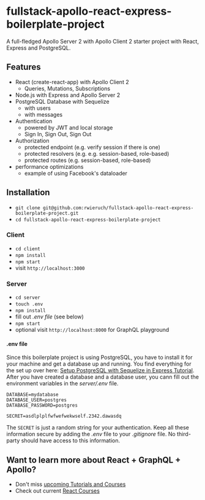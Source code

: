 # fullstack-apollo-react-express-boilerplate-project

A full-fledged Apollo Server 2 with Apollo Client 2 starter project with React, Express and PostgreSQL.

## Features

* React (create-react-app) with Apollo Client 2
  * Queries, Mutations, Subscriptions
* Node.js with Express and Apollo Server 2
* PostgreSQL Database with Sequelize
  * with users
  * with messages
* Authentication
  * powered by JWT and local storage
  * Sign In, Sign Out, Sign Out
* Authorization
  * protected endpoint (e.g. verify session if there is one)
  * protected resolvers (e.g. e.g. session-based, role-based)
  * protected routes (e.g. session-based, role-based)
* performance optimizations
  * example of using Facebook's dataloader

## Installation

* `git clone git@github.com:rwieruch/fullstack-apollo-react-express-boilerplate-project.git`
* `cd fullstack-apollo-react-express-boilerplate-project`

### Client

* `cd client`
* `npm install`
* `npm start`
* visit `http://localhost:3000`

### Server

* `cd server`
* `touch .env`
* `npm install`
* fill out *.env file* (see below)
* `npm start`
* optional visit `http://localhost:8000` for GraphQL playground

#### .env file

Since this boilerplate project is using PostgreSQL, you have to install it for your machine and get a database up and running. You find everything for the set up over here: [Setup PostgreSQL with Sequelize in Express Tutorial](https://www.robinwieruch.de/postgres-express-setup-tutorial). After you have created a database and a database user, you cann fill out the environment variables in the *server/.env* file.

```
DATABASE=mydatabase
DATABASE_USER=postgres
DATABASE_PASSWORD=postgres

SECRET=asdlplplfwfwefwekwself.2342.dawasdq
```

The `SECRET` is just a random string for your authentication. Keep all these information secure by adding the *.env* file to your *.gitignore* file. No third-party should have access to this information.

## Want to learn more about React + GraphQL + Apollo?

* Don't miss [upcoming Tutorials and Courses](https://www.getrevue.co/profile/rwieruch)
* Check out current [React Courses](https://roadtoreact.com)
